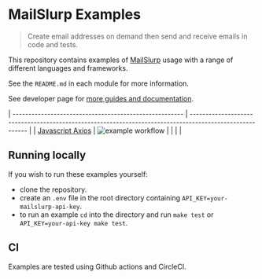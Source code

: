 # MailSlurp Examples

> Create email addresses on demand then send and receive emails in code and tests.

This repository contains examples of [MailSlurp](https://www.mailslurp.com) usage with a range of different languages and frameworks.

See the `README.md` in each module for more information.

See developer page for [more guides and documentation](https://www.mailslurp.com/developers/).

| ------------------------------------------------------ | -------------------------------------------------------------------------------------------------------- |
| [Javascript Axios](./javascript-axios)                 | ![example workflow](https://github.com/mailslurp/examples/actions/workflows/javascript-axios/badge.svg)  |
|                                                        |                                                                                                          |   


## Running locally
If you wish to run these examples yourself:
- clone the repository. 
- create an `.env` file in the root directory containing `API_KEY=your-mailslurp-api-key`. 
- to run an example `cd` into the directory and run `make test` or `API_KEY=your-api-key make test`.

## CI
Examples are tested using Github actions and CircleCI.